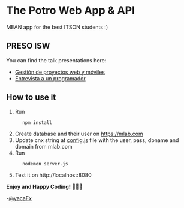 The Potro Web App & API
===
MEAN app for the best ITSON students :)

## PRESO ISW

You can find the talk presentations here:

* [Gestión de proyectos web y móviles](https://www.slideshare.net/yacaFx/gestin-de-proyectos-web-y-mviles)
* [Entrevista a un programador](https://www.slideshare.net/yacaFx/entrevista-a-un-programador-javascript)


## How to use it

1. Run

```
      npm install
```

2. Create database and their user on https://mlab.com
3. Update cnx string at [config.js](config.js) file with the user, pass, dbname and domain from mlab.com
4. Run

```
      nodemon server.js
```

5. Test it on http://localhost:8080

**Enjoy and Happy Coding!** 🖖🖖🖖

-[@yacaFx](http://twitter.com/yacafx)

